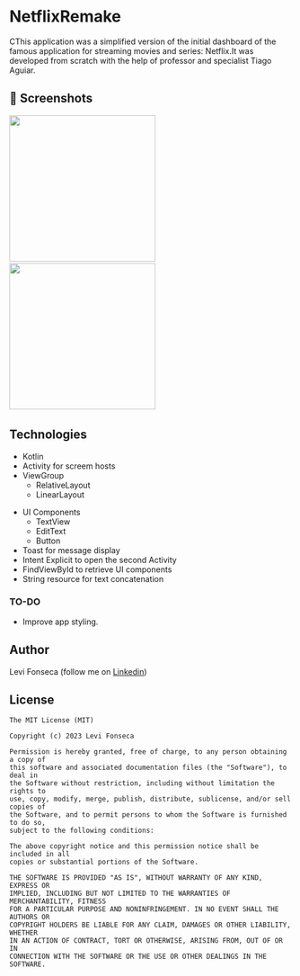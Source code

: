 # NetflixRemake
CThis application was a simplified version of the initial dashboard of the famous application for streaming movies and series: Netflix.It was developed from scratch with the help of professor and specialist Tiago Aguiar.


## :camera_flash: Screenshots
<!-- You can add more screenshots here if you like -->
<img src="https://user-images.githubusercontent.com/86428049/227636644-f93da8f0-ecdd-4acf-9e2b-3498c893550e.png" width="260">&emsp;<img src="https://user-images.githubusercontent.com/86428049/227636916-c725e685-b2f3-411c-8c45-4b8a0821c512.png" width="260">&emsp;
## Technologies
* Kotlin
* Activity for screem hosts
* ViewGroup
    * RelativeLayout
    * LinearLayout
- UI Components
    - TextView
    - EditText
    - Button
- Toast for message display
- Intent Explicit to open the second Activity
- FindViewById to retrieve UI components
- String resource for text concatenation


### TO-DO
- Improve app styling.

## Author
Levi Fonseca (follow me on [Linkedin](https://www.linkedin.com/in/levi-fonseca-231b7b251/))

## License
```
The MIT License (MIT)

Copyright (c) 2023 Levi Fonseca

Permission is hereby granted, free of charge, to any person obtaining a copy of
this software and associated documentation files (the "Software"), to deal in
the Software without restriction, including without limitation the rights to
use, copy, modify, merge, publish, distribute, sublicense, and/or sell copies of
the Software, and to permit persons to whom the Software is furnished to do so,
subject to the following conditions:

The above copyright notice and this permission notice shall be included in all
copies or substantial portions of the Software.

THE SOFTWARE IS PROVIDED "AS IS", WITHOUT WARRANTY OF ANY KIND, EXPRESS OR
IMPLIED, INCLUDING BUT NOT LIMITED TO THE WARRANTIES OF MERCHANTABILITY, FITNESS
FOR A PARTICULAR PURPOSE AND NONINFRINGEMENT. IN NO EVENT SHALL THE AUTHORS OR
COPYRIGHT HOLDERS BE LIABLE FOR ANY CLAIM, DAMAGES OR OTHER LIABILITY, WHETHER
IN AN ACTION OF CONTRACT, TORT OR OTHERWISE, ARISING FROM, OUT OF OR IN
CONNECTION WITH THE SOFTWARE OR THE USE OR OTHER DEALINGS IN THE SOFTWARE.
```
